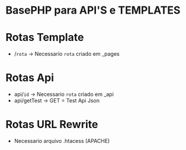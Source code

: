 # BasePHP para API'S e TEMPLATES #

# Rotas Template #
* /`rota` -> Necessario `rota` criado em _pages

# Rotas Api # 
* api/`id` -> Necessario `rota` criado em _api
* api/getTest -> GET = Test Api Json

# Rotas URL Rewrite #
* Necessario arquivo .htacess (APACHE)
